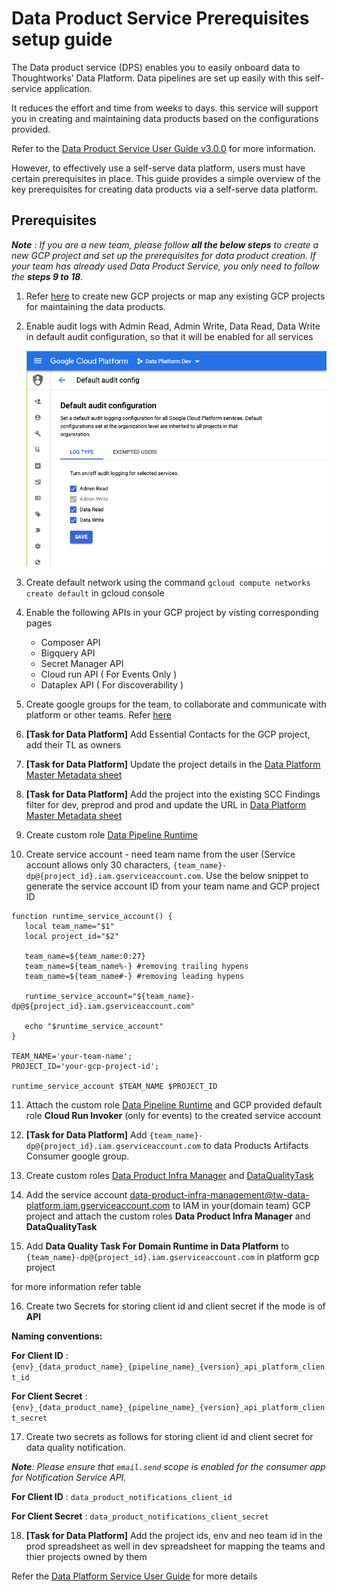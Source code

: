 # Data Product Service Prerequisites setup guide

The Data product service (DPS) enables you to easily onboard data to Thoughtworks’ Data Platform. Data pipelines are set up easily with this self-service application. 

It reduces the effort and time from weeks to days. this service will support you in creating and maintaining data products based on the configurations provided.

Refer to the [Data Product Service User Guide v3.0.0](https://docs.google.com/document/d/1SCilUuhdmnoZDz4s_pgXKcSiyN8KuQzlJlt5yX5VF1A) for more information.

However, to effectively use a self-serve data platform, users must have certain prerequisites in place. This guide provides a simple overview of the key prerequisites for creating data products via a self-serve data platform.

## Prerequisites

_**Note** : If you are a new team, please follow **all the below steps** to create a new GCP project and set up the prerequisites for data product creation. If your team has already used Data Product Service, you only need to follow the **steps 9 to 18**._

1. Refer [here](GCP%20Project%20setup.md) to create new GCP projects or map any existing GCP projects for maintaining the data products.


2. Enable audit logs with Admin Read, Admin Write, Data Read, Data Write in default audit configuration, so that it will be enabled for all services

   ![Enable audit logs ](./imgaes/enable-audit-logs.png "enable audit logs")


3. Create default network using the command  `gcloud compute networks create default` in gcloud console


4. Enable the following APIs in your GCP project by visting corresponding pages
   - Composer API 
   - Bigquery API 
   - Secret Manager API 
   - Cloud run API ( For Events Only )
   - Dataplex API ( For discoverability )


5. Create google groups for the team, to collaborate and communicate with platform or other teams. Refer [here](https://docs.google.com/document/d/1gUEEfJv3Cf3Fm2PI5KehHqz38Yorcwm_vSWnPRl-tPA/edit#heading=h.x0da5xjqjxvx)


6. **[Task for Data Platform]** Add Essential Contacts for the GCP project, add their TL as owners


7. **[Task for Data Platform]** Update the project details in the [Data Platform Master Metadata sheet](https://docs.google.com/spreadsheets/d/1PGATOdSCyNMEZ5maDSKLptEIXpWIxJcTdIIFcktlrTU/edit#gid=1645119921)


8. **[Task for Data Platform]** Add the project into the existing SCC Findings filter for dev, preprod and prod and update the URL in [Data Platform Master Metadata sheet](https://docs.google.com/spreadsheets/d/1PGATOdSCyNMEZ5maDSKLptEIXpWIxJcTdIIFcktlrTU/edit#gid=1645119921)


9. Create custom role [Data Pipeline Runtime](./roles/data_pipeline_runtime.yaml)


10. Create service account - need team name from the user (Service account allows only 30 characters, `{team_name}-dp@{project_id}.iam.gserviceaccount.com`. Use the below snippet to generate the service account ID from your team name and GCP project ID

```shell
function runtime_service_account() {
   local team_name="$1"
   local project_id="$2"
   
   team_name=${team_name:0:27}
   team_name=${team_name%-} #removing trailing hypens
   team_name=${team_name#-} #removing leading hypens
   
   runtime_service_account="${team_name}-dp@${project_id}.iam.gserviceaccount.com"
   
   echo "$runtime_service_account"
}

TEAM_NAME='your-team-name';
PROJECT_ID='your-gcp-project-id';

runtime_service_account $TEAM_NAME $PROJECT_ID
```

11. Attach the custom role [Data Pipeline Runtime](./roles/data_pipeline_runtime.yaml) and GCP provided default role **Cloud Run Invoker** (only for events) to the created service account


12. **[Task for Data Platform]** Add `{team_name}-dp@{project_id}.iam.gserviceaccount.com` to data Products Artifacts Consumer google group.

13. Create custom roles [Data Product Infra Manager](./roles/data_product_infra_manager.yaml) and [DataQualityTask](./roles/data_quality_permissions.yaml)


14. Add the service account data-product-infra-management@tw-data-platform.iam.gserviceaccount.com to IAM in your(domain team) GCP project and attach the custom roles **Data Product Infra Manager** and **DataQualityTask**


15. Add **Data Quality Task For Domain Runtime in Data Platform** to `{team_name}-dp@{project_id}.iam.gserviceaccount.com` in platform gcp project  

for more information refer table 


16. Create two Secrets for storing client id and client secret if the mode is of **API**

**Naming conventions:**

**For Client ID** : `{env}_{data_product_name}_{pipeline_name}_{version}_api_platform_client_id`

**For Client Secret** : `{env}_{data_product_name}_{pipeline_name}_{version}_api_platform_client_secret`


17. Create two secrets as follows for storing client id and client secret for data quality notification.

_**Note**: Please ensure that `email.send` scope is enabled for the consumer app for Notification Service API._

**For Client ID** : `data_product_notifications_client_id`

**For Client Secret** : `data_product_notifications_client_secret`


18. **[Task for Data Platform]** Add the project ids, env and neo team id in the prod spreadsheet as well in dev spreadsheet for mapping the teams and thier projects owned by them

Refer the [Data Platform Service User Guide](https://docs.google.com/document/d/1SCilUuhdmnoZDz4s_pgXKcSiyN8KuQzlJlt5yX5VF1A) for more details
